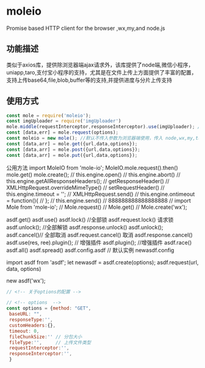 # moleio
Promise based HTTP client for the browser ,wx,my,and node.js
## 功能描述
类似于axios库，提供除浏览器端ajax请求外，该库提供了node端,微信小程序，uniapp,taro,支付宝小程序的支持，尤其是在文件上传上方面提供了丰富的配置，支持上传base64,file,blob,buffer等的支持,并提供进度与分片上传支持
## 使用方式
```js
const mole = require('moleio');
const imgUploader = require('imgUploader')
mole.middle(requestInterceptor,responseInterceptor).use(imgUploader); // 全局拦截
const [data,err] = mole.request(options); 
const moleio = new mole(); //默认不传入参数为浏览器端使用，传入 node,wx,my,taro ...可更换请求环境
const [data,arr] = mole.get({url,data,options});
const [data,arr] = mole.post({url,data,options});
const [data,arr] = mole.put({url,data,options});
```
公用方法
import MoleIO from 'mole-io';
MoleIO.mole.request().then()
mole.get()
mole.create();
 //   this.engine.open()
        //   this.engine.abort()
        //   this.engine.getAllResponseHeaders();
        //   getResponseHeader()
        //   XMLHttpRequest.overrideMimeType()
        //   setRequestHeader()
        //   this.engine.timeout = '';
        //   XMLHttpRequest.send()
        //   this.engine.ontimeout = function(){
        //   };
        //   this.engine.send()
// 888888888888888888
// import Mole from 'mole-io';
// Mole.request()
// Mole.get()
// Mole.create('wx');

asdf.get()
asdf.use()
asdf.lock() //全部锁 asdf.request.lock() 请求锁
asdf.unlock(); //全部解锁 asdf.response.unlock()
asdf.unlock();
asdf.cancel()// 全部取消  asdf.request.cancel() 取消 asdf.response.cancel()
asdf.use(res, ree).plugin(); // 增强插件
asdf.plugin(); //增强插件
asdf.race()
asdf.all()
asdf.spread()
asdf.config.asdf // 默认实例 newasdf.config

import asdf from 'asdf';
let newasdf = asdf.create(options);
asdf.request(url, data, options)

new asdf('wx');

```js
// <!-- 关于options的配置 -->

// <!-- options  -->
const options = {method: "GET",
 baseURL: "",
 responseType:'',
 customHeaders:{},
 timeout: 0,
 fileChunkSize:'' // 分包大小
 fileType:'',     // 上传文件类型
 requestInterceptor:'',
 responseInterceptor:'',
 }
```